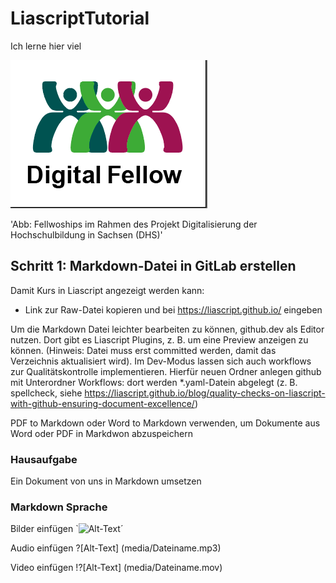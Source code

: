 # LiascriptTutorial

Ich lerne hier viel

![Fellow-Logo](Fellow_Icon_Schrift-unten.png)

'Abb: Fellwoships im Rahmen des Projekt Digitalisierung der Hochschulbildung in Sachsen (DHS)'

## Schritt 1: Markdown-Datei in GitLab erstellen

Damit Kurs in Liascript angezeigt werden kann: 

- Link zur Raw-Datei kopieren und bei https://liascript.github.io/ eingeben

Um die Markdown Datei leichter bearbeiten zu können, github.dev als Editor nutzen. Dort gibt es Liascript Plugins, z. B. um eine Preview anzeigen zu können. (Hinweis: Datei muss erst committed werden, damit das Verzeichnis aktualisiert wird).
Im Dev-Modus lassen sich auch workflows zur Qualitätskontrolle implementieren. Hierfür neuen Ordner anlegen github mit Unterordner Workflows: dort werden *.yaml-Datein abgelegt (z. B. spellcheck, siehe https://liascript.github.io/blog/quality-checks-on-liascript-with-github-ensuring-document-excellence/)

PDF to Markdown oder Word to Markdown  verwenden, um Dokumente aus Word oder PDF in Markdwon abzuspeichern

### Hausaufgabe
Ein Dokument von uns in Markdown umsetzen

### Markdown Sprache

Bilder einfügen `![Alt-Text](media/Dateiname.png)´

Audio einfügen ?[Alt-Text] (media/Dateiname.mp3)

Video einfügen !?[Alt-Text] (media/Dateiname.mov)

